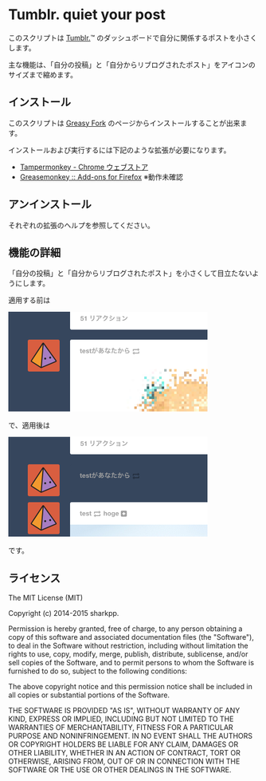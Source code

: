 # Tumblr. quiet your post

このスクリプトは [Tumblr.](https://www.tumblr.com/)™ のダッシュボードで自分に関係するポストを小さくします。

主な機能は、「自分の投稿」と「自分からリブログされたポスト」をアイコンのサイズまで縮めます。

## インストール

このスクリプトは [Greasy Fork](https://greasyfork.org/ja/scripts/6721-tumblr-quiet-your-post) のページからインストールすることが出来ます。

インストールおよび実行するには下記のような拡張が必要になります。

* [Tampermonkey - Chrome ウェブストア](https://chrome.google.com/webstore/detail/tampermonkey/dhdgffkkebhmkfjojejmpbldmpobfkfo?hl=ja)
* [Greasemonkey :: Add-ons for Firefox](https://addons.mozilla.org/ja/firefox/addon/greasemonkey/) ※動作未確認

## アンインストール

それぞれの拡張のヘルプを参照してください。

## 機能の詳細

「自分の投稿」と「自分からリブログされたポスト」を小さくして目立たないようにします。

適用する前は

![ポストがそのまま表示](https://raw.githubusercontent.com/sharkpp-userscripts/tumblr-quiet-your-post/master/img/mine_post_before.png)

で、適用後は

![ポストはアイコンの大きさまで小さくなる](https://raw.githubusercontent.com/sharkpp-userscripts/tumblr-quiet-your-post/master/img/mine_post_after.png)

です。

## ライセンス

The MIT License (MIT)

Copyright (c) 2014-2015 sharkpp.

Permission is hereby granted, free of charge, to any person obtaining a copy
of this software and associated documentation files (the "Software"), to deal
in the Software without restriction, including without limitation the rights
to use, copy, modify, merge, publish, distribute, sublicense, and/or sell
copies of the Software, and to permit persons to whom the Software is
furnished to do so, subject to the following conditions:

The above copyright notice and this permission notice shall be included in
all copies or substantial portions of the Software.

THE SOFTWARE IS PROVIDED "AS IS", WITHOUT WARRANTY OF ANY KIND, EXPRESS OR
IMPLIED, INCLUDING BUT NOT LIMITED TO THE WARRANTIES OF MERCHANTABILITY,
FITNESS FOR A PARTICULAR PURPOSE AND NONINFRINGEMENT. IN NO EVENT SHALL THE
AUTHORS OR COPYRIGHT HOLDERS BE LIABLE FOR ANY CLAIM, DAMAGES OR OTHER
LIABILITY, WHETHER IN AN ACTION OF CONTRACT, TORT OR OTHERWISE, ARISING FROM,
OUT OF OR IN CONNECTION WITH THE SOFTWARE OR THE USE OR OTHER DEALINGS IN
THE SOFTWARE.
